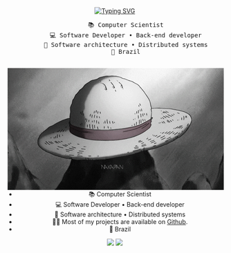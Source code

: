 <div align="center">

  <h2></h2>

  [![Typing SVG](https://readme-typing-svg.herokuapp.com?font=Inconsolata&size=28&duration=2000&pause=600&color=53F0ADFB&center=true&random=false&width=480&height=100&lines=Hello!%F0%9F%91%8B;I'm+C%C3%A9sar%2C+wellcome+to+my+page%E2%9C%A8)](https://git.io/typing-svg)

  <pre>
      📚 Computer Scientist
      💻 Software Developer • Back-end developer
      📖 Software architecture • Distributed systems
      📍 Brazil
  </pre>

  <img align="right" src="https://raw.githubusercontent.com/cesarfigueredojr/cesarfigueredojr/main/assets/rat.gif"/>

  <ul>
    <li>📚 Computer Scientist </li>
    <li>💻 Software Developer • Back-end developer </li>
    <li>📖 Software architecture • Distributed systems</li>
    <li>👨‍💻 Most of my projects are available on <a href="https://github.com/cesarfigueredojr">Github</a>.</li>
    <li>📍  Brazil</li>
</ul>

  <div> 
    <a href = "mailto:cesarfigueredojr@gmail.com"><img src="https://img.shields.io/badge/-Gmail-%23333?style=for-the-badge&logo=gmail&logoColor=white" target="_blank"></a>
    <a href="https://www.linkedin.com/in/cesarfigueredojr" target="_blank"><img src="https://img.shields.io/badge/-LinkedIn-%230077B5?style=for-the-badge&logo=linkedin&logoColor=white" target="_blank"></a> 
    
  </div>

</div>




